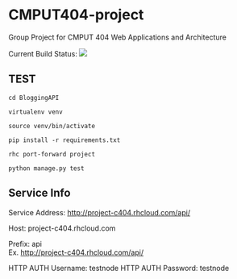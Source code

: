 CMPUT404-project
====================
Group Project for CMPUT 404 Web Applications and Architecture

Current Build Status: <img src="https://travis-ci.org/pmaidens/CMPUT404-project.svg">

TEST
------

`cd BloggingAPI`

`virtualenv venv`

`source venv/bin/activate`

`pip install -r requirements.txt`

`rhc port-forward project`

`python manage.py test`


Service Info
------

Service Address: http://project-c404.rhcloud.com/api/

Host: project-c404.rhcloud.com

Prefix: api  
Ex. http://project-c404.rhcloud.com/api/

HTTP AUTH Username: testnode
HTTP AUTH Password: testnode
